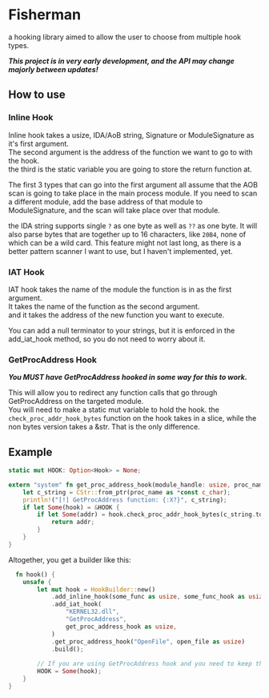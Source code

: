 # Fisherman
a hooking library aimed to allow the user to choose from multiple hook types.  

***This project is in very early development, and the API may change majorly between updates!***
## How to use

### Inline Hook
Inline hook takes a usize, IDA/AoB string, Signature or ModuleSignature as it's first argument.  
The second argument is the address of the function we want to go to with the hook.  
the third is the static variable you are going to store the return function at.

The first 3 types that can go into the first argument all assume that the AOB scan is going to take 
place in the main process module. If you need to scan a different module, add the base address of that 
module to ModuleSignature, and the scan will take place over that module.

the IDA string supports single `?` as one byte as well as `??` as one byte. It will also parse bytes that
are together up to 16 characters, like `20B4`, none of which can be a wild card. This feature might not last long, as 
there is a better pattern scanner I want to use, but I haven't implemented, yet. 

### IAT Hook
IAT hook takes the name of the module the function is in as the first argument.  
It takes the name of the function as the second argument.  
and it takes the address of the new function you want to execute.

You can add a null terminator to your strings, but it is enforced in the add_iat_hook method, so you
do not need to worry about it.

### GetProcAddress Hook
***You MUST have GetProcAddress hooked in some way for this to work.***

This will allow you to redirect any function calls that go through GetProcAddress on the targeted module.  
You will need to make a static mut variable to hold the hook. the `check_proc_addr_hook_bytes` function on the hook
takes in a slice, while the non bytes version takes a &str. That is the only difference.  

## Example
```rust
static mut HOOK: Option<Hook> = None; 

extern "system" fn get_proc_address_hook(module_handle: usize, proc_name: *const c_char) {
    let c_string = CStr::from_ptr(proc_name as *const c_char);
    println!("[!] GetProcAddress function: {:X?}", c_string);
    if let Some(hook) = &HOOK {
        if let Some(addr) = hook.check_proc_addr_hook_bytes(c_string.to_bytes_with_nul()) {
            return addr;
        }
    }
}
```

Altogether, you get a builder like this:
```rust
  fn hook() {
    unsafe {
        let mut hook = HookBuilder::new()
            .add_inline_hook(some_func as usize, some_func_hook as usize, &mut OG_SOME_FUNC)
            .add_iat_hook(
                "KERNEL32.dll",
                "GetProcAddress",
                get_proc_address_hook as usize,
            )
            .get_proc_address_hook("OpenFile", open_file as usize)
            .build();
        
        // If you are using GetProcAddress hook and you need to keep the hook around.  
        HOOK = Some(hook);
    }
}
```

